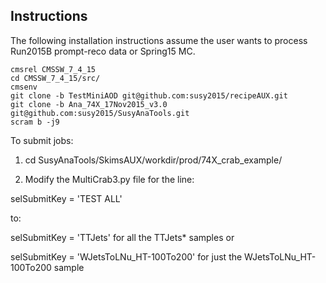 ## Instructions

The following installation instructions assume the user wants to process Run2015B prompt-reco data or Spring15 MC.

```
cmsrel CMSSW_7_4_15
cd CMSSW_7_4_15/src/
cmsenv
git clone -b TestMiniAOD git@github.com:susy2015/recipeAUX.git
git clone -b Ana_74X_17Nov2015_v3.0 git@github.com:susy2015/SusyAnaTools.git
scram b -j9
```

To submit jobs:

1. cd SusyAnaTools/SkimsAUX/workdir/prod/74X_crab_example/

2. Modify the MultiCrab3.py file for the line:

selSubmitKey = 'TEST ALL'

to:

selSubmitKey = 'TTJets' for all the TTJets* samples or

selSubmitKey = 'WJetsToLNu_HT-100To200' for just the WJetsToLNu_HT-100To200 sample
